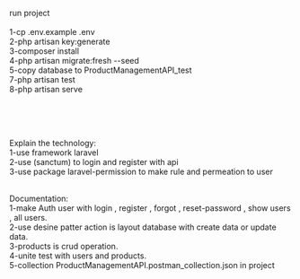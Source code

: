 run project
<br/>
<br/>
1-cp .env.example .env
<br/>
2-php artisan key:generate
<br/>
3-composer install
<br/>
4-php artisan migrate:fresh --seed
<br/>
5-copy database to ProductManagementAPI_test
<br/>
7-php artisan test
<br/>
8-php artisan serve
<br/>

<br/>
<br/>
<br/>

Explain the technology:
<br/>
1-use framework laravel
<br/>
2-use (sanctum) to login and register with api 
<br/>
3-use package laravel-permission to make rule and permeation to user
<br/>
<br/>


Documentation:
<br/>
1-make Auth user with login , register , forgot , reset-password , show users , all users.
<br/>
2-use desine patter action is layout database with create data or update data.
<br/>
3-products is crud operation.
<br/>
4-unite test with users and products.
<br/>
5-collection ProductManagementAPI.postman_collection.json in project
<br/>